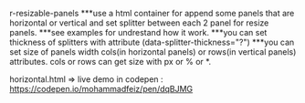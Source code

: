 r-resizable-panels
***use a html container for append some panels that are horizontal or vertical and set splitter between each 2 panel for resize panels.
***see examples for undrestand how it work.
***you can set thickness of splitters with attribute (data-splitter-thickness="?")
***you can set size of panels width cols(in horizontal panels) or rows(in vertical panels) attributes. cols or rows can get size with px or % or *.

horizontal.html => live demo in codepen : https://codepen.io/mohammadfeiz/pen/dqBJMG
